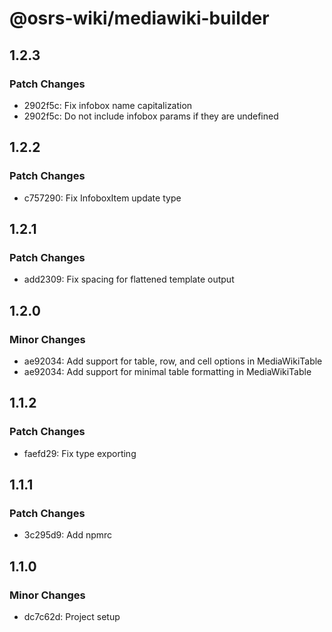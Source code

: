 # @osrs-wiki/mediawiki-builder

## 1.2.3

### Patch Changes

- 2902f5c: Fix infobox name capitalization
- 2902f5c: Do not include infobox params if they are undefined

## 1.2.2

### Patch Changes

- c757290: Fix InfoboxItem update type

## 1.2.1

### Patch Changes

- add2309: Fix spacing for flattened template output

## 1.2.0

### Minor Changes

- ae92034: Add support for table, row, and cell options in MediaWikiTable
- ae92034: Add support for minimal table formatting in MediaWikiTable

## 1.1.2

### Patch Changes

- faefd29: Fix type exporting

## 1.1.1

### Patch Changes

- 3c295d9: Add npmrc

## 1.1.0

### Minor Changes

- dc7c62d: Project setup
